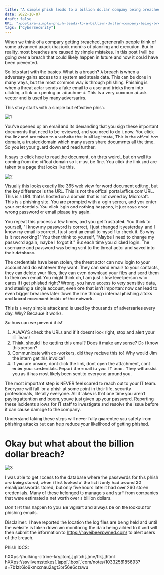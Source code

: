 ```yaml
---
title: "A simple phish leads to a billion dollar company being breached"
date: 2022-10-07
draft: false
URL: "/posts/a-simple-phish-leads-to-a-billion-dollar-company-being-breached"
tags: ["CyberSecurity"]
---
```


When we think of a company getting breached, gerenerally people think of some advanced attack that took months of planning and execution. But in reality, most breaches are caused by simple mistakes. In this post I will be going over a breach that could likely happen in future and how it could have been prevented.

So lets start with the basics. What is a breach? A breach is when a adversary gains access to a system and steals data. This can be done in many ways, but the most common way is through phishing. Phishing is when a threat actor sends a fake email to a user and tricks them into clicking a link or opening an attachment. This is a very common attack vector and is used by many adversaries.

This story starts with a simple but effective phish. 

![1](../Billionbreachimg/stage1.png)

You've opened up an email and its demanding that you sign these important documents that need to be reviewed, and you need to do it now. You click the link and are taken to a website that is all legitmate, This is the offical box domain, a trusted domain which many users share documents all the time. So you let your guard down and read further. 

It says to click here to read the document, oh thats weird.. but oh well its coming from the offical domain so it must be fine. You click the link and are taken to a page that looks like this.

![2](../Billionbreachimg/stage2.png)

Visually this looks exactly like 365 web view for word document editing, but the key difference is the URL. This is not the offical portal.office.com URL. This is a URL that is hosted on a domain that is not owned by Microsoft. This is a phishing site. You are prompted with a login screen, and you enter your credentials. You click login and nothing happens, it just says error wrong password or email please try again. 

You repeat this process a few times, and you get frustrated. You think to yourself, "I know my password is correct, I just changed it yesterday, and I know my email is correct, I just sent an email to myself to check it. So why is it not working?" You then think to yourself, "Maybe I need to change my password again, maybe I forgot it." But each time you clicked login. The username and password was being sent to the threat actor and saved into their database. 

The credentials have been stolen, the threat actor can now login to your account and do whatever they want. They can send emails to your contacts, they can delete your files, they can even download your files and send them to their own email. You might think oh, I am just a low level person who cares if i get phished right? Wrong, you have access to very sensitive data, and stealing a single account, even one that isn't important now can lead to even bigger breaches later down the line through internal phishing attcks and lateral movement inside of the network.

This is a very simple attack and is used by thousands of adversaries every day. Why? Because it works. 

So how can we prevent this? 
1. ALWAYS check the URLs and if it doesnt look right, stop and alert your IT Team!
2. Think, should i be getting this email? Does it make any sense? Do i know this person?
3. Communicate with co-workers, did they recieve this to? Why would Jim the intern get this invoice?
4. If you are unsure, dont click the link, dont open the attachment, dont enter your credentials. Report the email to your IT team. They will assist you as it has most likely been sent to everyone around you. 

The most important step is NEVER feel scared to reach out to your IT team. Everyone will fall for a phish at some point in their life, security professionals, literally everyone. All it takes is that one time you aren't paying attention and boom, youve just given up your password. Reporting these incidents allows for IT staff to investigate and resolve the issue before it can cause damage to the company.

Understand taking these steps will never fully guarentee you safety from phishing attacks but can help reduce your likelihood of getting phished. 

# Okay but what about the billion dollar breach? 
![3](../Billionbreachimg/stage3.jpg)

I was able to get access to the database where the passwords for this phish are being stored, when i first looked at the list it only had around 20 email/passwords stored, but only five hours later it had over 260 stolen credentials. Many of these belonged to managers and staff from companies that were estimated a net worth over a billion dollars. 

Don't let this happen to you. Be vigilant and always be on the lookout for phishing emails.

Disclaimer: I have reported the location the log files are being held and until the website is taken down am monitoring the data being added to it and will then submit the information to https://haveibeenpwned.com/ to alert users of the breach.



Phish IOCS:

hXXps://hulking-citrine-krypton[.]glitch[.]me/flk[.]html
hXXps://ssvilvensstokes[.]app[.]box[.]com/notes/1033258185693?s=7b1zk6io9kmxqnau2agt3pr56e6czuwu